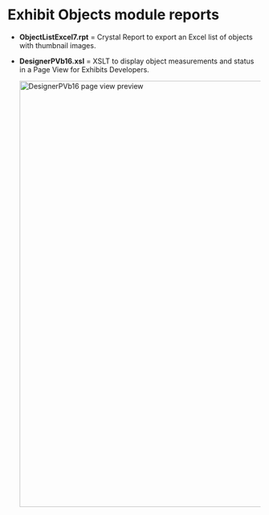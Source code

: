 # Exhibit Objects module reports

- **ObjectListExcel7.rpt** = Crystal Report to export an Excel list of objects with thumbnail images.

- **DesignerPVb16.xsl** = XSLT to display object measurements and status in a Page View for Exhibits Developers.

  <img width="850" alt="DesignerPVb16 page view preview" src="https://github.com/user-attachments/assets/921e8c35-9ce9-4f38-ab3d-d485f2905051">
